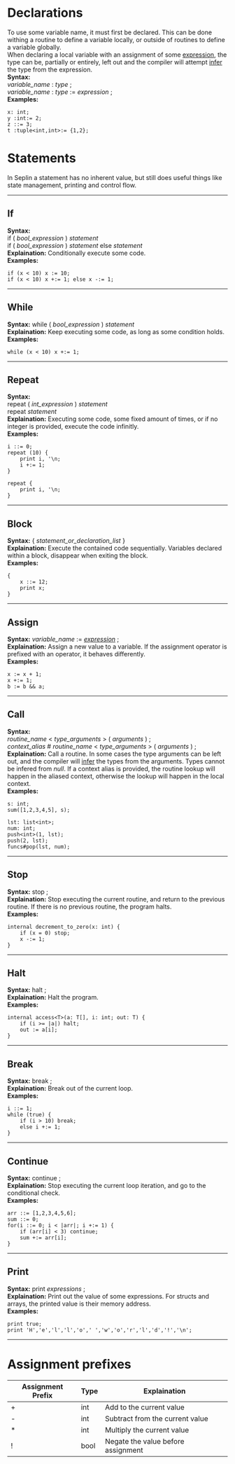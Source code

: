 # Declarations
To use some variable name, it must first be declared. This can be done withing a routine to define a variable locally, or outside of routines to define a variable globally. <br>
When declaring a local variable with an assignment of some [expression](Expressions.md), the type can be, partially or entirely, left out and the compiler will attempt [infer](TypesAndProtection.md#Inference) the type from the expression.
<br>
**Syntax:** <br>_variable_name_ : _type_ ;  <br>  _variable_name_ : _type_ := _expression_ ;
<br>
**Examples:**
```
x: int;
y :int:= 2;
z ::= 3;
t :tuple<int,int>:= {1,2};
```

# Statements
In Seplin a statement has no inherent value, but still does useful things like state management, printing and control flow. 
___
## If
**Syntax:** <br> if ( _bool_expression_ ) _statement_ <br> if ( _bool_expression_ ) _statement_ else _statement_
<br>
**Explaination:** Conditionally execute some code.
<br>
**Examples:**
```
if (x < 10) x := 10;
if (x < 10) x +:= 1; else x -:= 1; 
```
___
## While
**Syntax:** while ( _bool_expression_ ) _statement_
<br>
**Explaination:** Keep executing some code, as long as some condition holds.
<br>
**Examples:**
```
while (x < 10) x +:= 1;
```
___
## Repeat
**Syntax:** 
<br>
repeat ( _int_expression_ ) _statement_
<br>
repeat _statement_
<br>
**Explaination:** Executing some code, some fixed amount of times, or if no integer is provided, execute the code infinitly.
<br>
**Examples:**
```
i ::= 0;
repeat (10) { 
    print i, '\n; 
    i +:= 1;
}

repeat {
    print i, '\n; 
}
```
___
## Block
**Syntax:** { _statement_or_declaration_list_ }
<br>
**Explaination:** Execute the contained code sequentially. Variables declared within a block, disappear when exiting the block.
<br>
**Examples:**
```
{
    x ::= 12;
    print x;
} 
```
___
## Assign
**Syntax:** _variable_name_ := [_expression_](Expressions.md) ;
<br>
**Explaination:** Assign a new value to a variable. If the assignment operator is prefixed with an operator, it behaves differently.
<br>
**Examples:**
```
x := x + 1;
x +:= 1;
b := b && a;
```
___
## Call
**Syntax:**
<br>
 _routine_name_ < _type_arguments_ > ( _arguments_ ) ;
<br>
 _context_alias_ # _routine_name_ < _type_arguments_ > ( _arguments_ ) ;
<br>
**Explaination:** Call a routine. In some cases the type arguments can be left out, and the compiler will [infer](TypesAndProtection.md#Inference) the types from the arguments. Types cannot be infered from _null_. If a context alias is provided, the routine lookup will happen in the aliased context, otherwise the lookup will happen in the local context.
<br>
**Examples:**
```
s: int;
sum([1,2,3,4,5], s);

lst: list<int>;
num: int;
push<int>(1, lst);
push(2, lst);
funcs#pop(lst, num);
```
___
## Stop
**Syntax:** stop ;
<br>
**Explaination:** Stop executing the current routine, and return to the previous routine. If there is no previous routine, the program halts. 
<br>
**Examples:**
```
internal decrement_to_zero(x: int) {
    if (x = 0) stop;
    x -:= 1;
}
```
___
## Halt
**Syntax:** halt ;
<br>
**Explaination:** Halt the program.
<br>
**Examples:**
```
internal access<T>(a: T[], i: int; out: T) {
    if (i >= |a|) halt;
    out := a[i];
}
```
___
## Break
**Syntax:** break ;
<br>
**Explaination:** Break out of the current loop.
<br>
**Examples:** 
```
i ::= 1;
while (true) {
    if (i > 10) break;
    else i +:= 1;
}
```
___
## Continue
**Syntax:** continue ;
<br>
**Explaination:** Stop executing the current loop iteration, and go to the conditional check.
<br>
**Examples:**
```
arr ::= [1,2,3,4,5,6];
sum ::= 0;
for(i ::= 0; i < |arr|; i +:= 1) {
    if (arr[i] < 3) continue;
    sum +:= arr[i];
}
```
___
## Print
**Syntax:** print _expressions_ ;
<br>
**Explaination:** Print out the value of some expressions. For structs and arrays, the printed value is their memory address.
<br>
**Examples:**
```
print true;
print 'H','e','l','l','o',' ','w','o','r','l','d','!','\n';
```
___

# Assignment prefixes
| Assignment Prefix | Type | Explaination |
| --- | --- | --- | 
| + | int | Add to the current value |
| - | int | Subtract from the current value |
| * | int | Multiply the current value |
| ! | bool | Negate the value before assignment |
